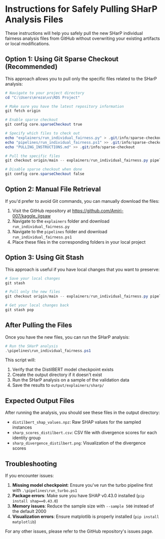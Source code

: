# Instructions for Safely Pulling SHarP Analysis Files

These instructions will help you safely pull the new SHarP individual fairness analysis files from GitHub without overwriting your existing artifacts or local modifications.

## Option 1: Using Git Sparse Checkout (Recommended)

This approach allows you to pull only the specific files related to the SHarP analysis:

```powershell
# Navigate to your project directory
cd "C:\Users\mreza\vs\RDS Project"

# Make sure you have the latest repository information
git fetch origin

# Enable sparse checkout
git config core.sparseCheckout true

# Specify which files to check out
echo "explainers/run_individual_fairness.py" > .git/info/sparse-checkout
echo "pipelines/run_individual_fairness.ps1" >> .git/info/sparse-checkout
echo "PULLING_INSTRUCTIONS.md" >> .git/info/sparse-checkout

# Pull the specific files
git checkout origin/main -- explainers/run_individual_fairness.py pipelines/run_individual_fairness.ps1 PULLING_INSTRUCTIONS.md

# Disable sparse checkout when done
git config core.sparseCheckout false
```

## Option 2: Manual File Retrieval

If you'd prefer to avoid Git commands, you can manually download the files:

1. Visit the GitHub repository at https://github.com/Amiri-007/kaggle_jigsaw
2. Navigate to the `explainers` folder and download `run_individual_fairness.py`
3. Navigate to the `pipelines` folder and download `run_individual_fairness.ps1`
4. Place these files in the corresponding folders in your local project

## Option 3: Using Git Stash

This approach is useful if you have local changes that you want to preserve:

```powershell
# Save your local changes
git stash

# Pull only the new files
git checkout origin/main -- explainers/run_individual_fairness.py pipelines/run_individual_fairness.ps1 PULLING_INSTRUCTIONS.md

# Get your local changes back
git stash pop
```

## After Pulling the Files

Once you have the new files, you can run the SHarP analysis:

```powershell
# Run the SHarP analysis
.\pipelines\run_individual_fairness.ps1
```

This script will:
1. Verify that the DistilBERT model checkpoint exists
2. Create the output directory if it doesn't exist
3. Run the SHarP analysis on a sample of the validation data
4. Save the results to `output/explainers/sharp/`

## Expected Output Files

After running the analysis, you should see these files in the output directory:
- `distilbert_shap_values.npz`: Raw SHAP values for the sampled instances
- `sharp_scores_distilbert.csv`: CSV file with divergence scores for each identity group
- `sharp_divergence_distilbert.png`: Visualization of the divergence scores

## Troubleshooting

If you encounter issues:

1. **Missing model checkpoint**: Ensure you've run the turbo pipeline first with `.\pipelines\run_turbo.ps1`
2. **Package errors**: Make sure you have SHAP v0.43.0 installed (`pip install shap==0.43.0`)
3. **Memory issues**: Reduce the sample size with `--sample 500` instead of the default 2000
4. **Visualization errors**: Ensure matplotlib is properly installed (`pip install matplotlib`)

For any other issues, please refer to the GitHub repository's issues page. 